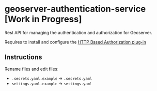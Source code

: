 # geoserver-authentication-service [Work in Progress]

Rest API for managing the authentication and authorization for Geoserver.

Requires to install and configure the [HTTP Based Authorization plug-in](https://docs.geoserver.org/stable/en/user/community/web-service-auth/install.html)

## Instructions

Rename files and edit files:
- `.secrets.yaml.example` -> `.secrets.yaml`
- `settings.yaml.example` -> `settings.yaml`
